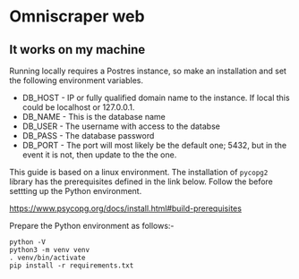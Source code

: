 # Omniscraper web


## It works on my machine

Running locally requires a Postres instance, so make an installation and set the following environment variables.

 - DB_HOST - IP or fully qualified domain name to the instance. If local this could be localhost or 127.0.0.1. 
 - DB_NAME - This is the database name
 - DB_USER - The username with access to the databse
 - DB_PASS - The database password
 - DB_PORT - The port will most likely be the default one; 5432, but in the event it is not, then update to the the one.

This guide is based on a linux environment. The installation of `pycopg2` library has the prerequisites defined in the link below. Follow the before settting up the Python environment.

https://www.psycopg.org/docs/install.html#build-prerequisites

Prepare the Python environment as follows:-

```
python -V
python3 -m venv venv
. venv/bin/activate
pip install -r requirements.txt
```


